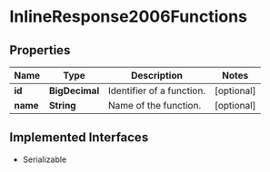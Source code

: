 

# InlineResponse2006Functions


## Properties

Name | Type | Description | Notes
------------ | ------------- | ------------- | -------------
**id** | **BigDecimal** | Identifier of a function. |  [optional]
**name** | **String** | Name of the function. |  [optional]


## Implemented Interfaces

* Serializable



